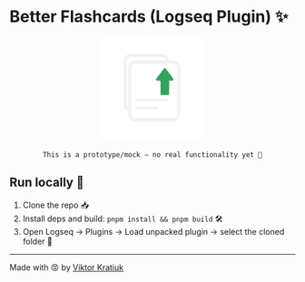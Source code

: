 # Better Flashcards (Logseq Plugin) ✨

<p align="center">
  <img src="./resources/logo.png" alt="Better Flashcards logo" width="180" />
</p>

<p align="center">
  <code>This is a prototype/mock — no real functionality yet 🚧</code>
</p>

## Run locally 🧪
1. Clone the repo 📥
2. Install deps and build: `pnpm install && pnpm build` 🛠️
3. Open Logseq → Plugins → Load unpacked plugin → select the cloned folder 📂

---
Made with 😡 by [Viktor Kratiuk](https://github.com/viktorkratiuk)